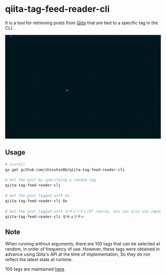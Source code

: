 # qiita-tag-feed-reader-cli

It is a tool for retrieving posts from [Qiita](https://qiita.com) that are tied to a specific tag in the CLI.

![Gif demo](./gif/demo.gif)



## Usage

```bash
# install
go get github.com/shinshin86/qiita-tag-feed-reader-cli

# Get the post by specifying a random tag
qiita-tag-feed-reader-cli

# Get the post tagged with Go
qiita-tag-feed-reader-cli Go

# Get the post tagged with セキュリティ(Of course, you can also use Japanese.)
qiita-tag-feed-reader-cli セキュリティ
```



## Note

When running without arguments, there are 100 tags that can be selected at random, in order of frequency of use.
However, these tags were obtained in advance using Qiita's API at the time of implementation, So they do not reflect the latest state at runtime.

100 tags are maintained [here](https://github.com/shinshin86/qiita-tag-feed-reader-cli/blob/main/tag/list.go).

